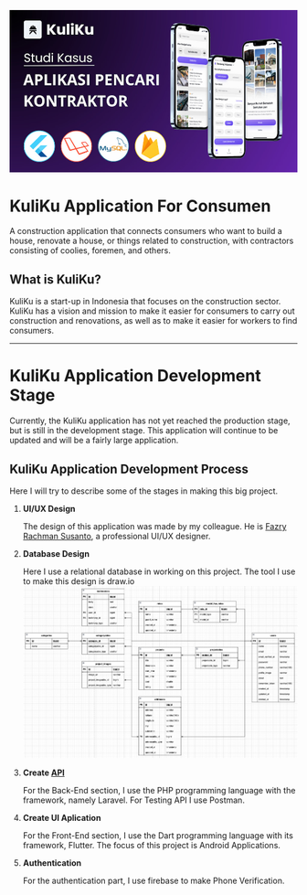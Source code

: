 [![Demo Aplication](https://github.com/Frans-Budi/Frans-Budi/blob/main/Thumbnail/Thum-KuliKu.jpg)](https://www.youtube.com/watch?v=pcpNJclyEYQ)

# KuliKu Application For Consumen

A construction application that connects consumers who want to build a house, renovate a house, or things related to construction, with contractors consisting of coolies, foremen, and others.

## What is KuliKu?

KuliKu is a start-up in Indonesia that focuses on the construction sector. KuliKu has a vision and mission to make it easier for consumers to carry out construction and renovations, as well as to make it easier for workers to find consumers.

---

# KuliKu Application Development Stage

Currently, the KuliKu application has not yet reached the production stage, but is still in the development stage. This application will continue to be updated and will be a fairly large application.

## KuliKu Application Development Process

Here I will try to describe some of the stages in making this big project.

1. **UI/UX Design**

   The design of this application was made by my colleague. He is [Fazry Rachman Susanto](https://www.behance.net/gallery/171186277/Case-Study_Construction-Mobile-App-KuliKu), a professional UI/UX designer.

2. **Database Design**

   Here I use a relational database in working on this project. The tool I use to make this design is draw.io
   ![Database Design](https://github.com/Frans-Budi/Frans-Budi/blob/main/KuliKu/Database-Design.png)

3. **Create [API](https://github.com/Frans-Budi/kuliku-api)**

   For the Back-End section, I use the PHP programming language with the framework, namely Laravel. For Testing API I use Postman.

4. **Create UI Aplication**

   For the Front-End section, I use the Dart programming language with its framework, Flutter. The focus of this project is Android Applications.

5. **Authentication**

   For the authentication part, I use firebase to make Phone Verification.
